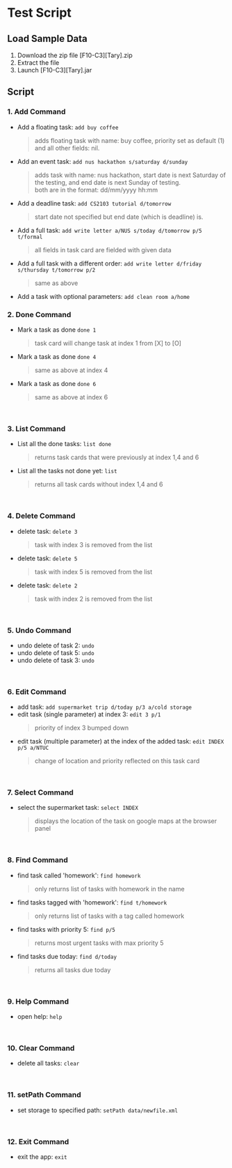 # Test Script

## Load Sample Data
1. Download the zip file [F10-C3][Tary].zip
2. Extract the file
3. Launch [F10-C3][Tary].jar 


## Script
### 1. Add Command
* Add a floating task: `add buy coffee`<br>
  > adds floating task with name: buy coffee, priority set as default (1) and all other fields: nil.
* Add an event task: `add nus hackathon s/saturday d/sunday`<br>
  > adds task with name: nus hackathon, start date is next Saturday of the testing, and end date is next Sunday of testing.<br>
  > both are in the format: dd/mm/yyyy hh:mm
* Add a deadline task: `add CS2103 tutorial d/tomorrow`<br>
  > start date not specified but end date (which is deadline) is.
* Add a full task: `add write letter a/NUS s/today d/tomorrow p/5 t/formal`<br>
  > all fields in task card are fielded with given data
* Add a full task with a different order: `add write letter d/friday s/thursday t/tomorrow p/2`<br>
  > same as above
* Add a task with optional parameters: `add clean room a/home`<br>

### 2. Done Command
* Mark a task as done `done 1`<br>
  > task card will change task at index 1 from [X] to [O]
* Mark a task as done `done 4`<br>
  > same as above at index 4
* Mark a task as done `done 6`<br>
  > same as above at index 6
<br>
  
### 3. List Command
* List all the done tasks: `list done`<br>
  > returns task cards that were previously at index 1,4 and 6
* List all the tasks not done yet: `list`<br>
  > returns all task cards without index 1,4 and 6
<br>

### 4. Delete Command
* delete task: `delete 3`<br>
  > task with index 3 is removed from the list
* delete task: `delete 5`<br>
  > task with index 5 is removed from the list
* delete task: `delete 2`<br>
  > task with index 2 is removed from the list
<br>

### 5. Undo Command
* undo delete of task 2: `undo`
* undo delete of task 5: `undo`
* undo delete of task 3: `undo`
<br>

### 6. Edit Command
* add task: `add supermarket trip d/today p/3 a/cold storage`
* edit task (single parameter) at index 3: `edit 3 p/1`<br>
  > priority of index 3 bumped down
* edit task (multiple parameter) at the index of the added task: `edit INDEX p/5 a/NTUC`<br>
  > change of location and priority reflected on this task card
<br>

### 7. Select Command
* select the supermarket task: `select INDEX`<br>
  > displays the location of the task on google maps at the browser panel
<br>

### 8. Find Command
* find task called 'homework': `find homework`<br>
  > only returns list of tasks with homework in the name
* find tasks tagged with 'homework': `find t/homework`<br>
  > only returns list of tasks with a tag called homework
* find tasks with priority 5: `find p/5`<br>
  > returns most urgent tasks with max priority 5
* find tasks due today: `find d/today`<br>
  > returns all tasks due today
<br>

### 9. Help Command
* open help: `help`
<br>

### 10. Clear Command
* delete all tasks: `clear`
<br>

### 11. setPath Command
* set storage to specified path: `setPath data/newfile.xml`
<br>

### 12. Exit Command
* exit the app: `exit`

<br>




